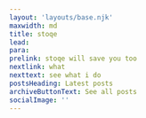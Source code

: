 ```yaml
---
layout: 'layouts/base.njk'
maxwidth: md
title: stoqe
lead:
para: 
prelink: stoqe will save you too
nextlink: what
nexttext: see what i do
postsHeading: Latest posts
archiveButtonText: See all posts
socialImage: ''
---
```


